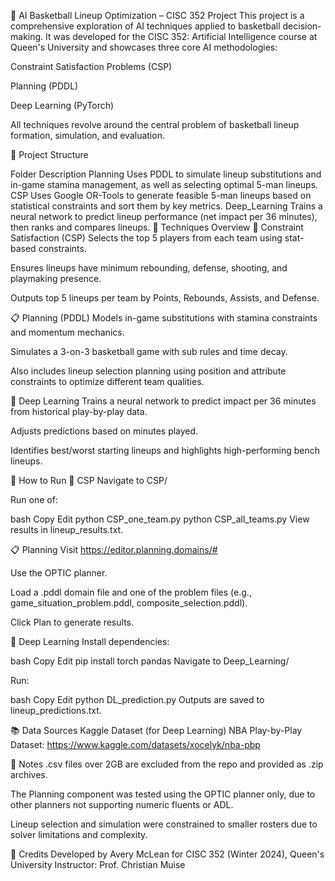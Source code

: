 🏀 AI Basketball Lineup Optimization – CISC 352 Project
This project is a comprehensive exploration of AI techniques applied to basketball decision-making. It was developed for the CISC 352: Artificial Intelligence course at Queen's University and showcases three core AI methodologies:

Constraint Satisfaction Problems (CSP)

Planning (PDDL)

Deep Learning (PyTorch)

All techniques revolve around the central problem of basketball lineup formation, simulation, and evaluation.

📁 Project Structure

Folder	Description
Planning	Uses PDDL to simulate lineup substitutions and in-game stamina management, as well as selecting optimal 5-man lineups.
CSP	Uses Google OR-Tools to generate feasible 5-man lineups based on statistical constraints and sort them by key metrics.
Deep_Learning	Trains a neural network to predict lineup performance (net impact per 36 minutes), then ranks and compares lineups.
🧠 Techniques Overview
🧩 Constraint Satisfaction (CSP)
Selects the top 5 players from each team using stat-based constraints.

Ensures lineups have minimum rebounding, defense, shooting, and playmaking presence.

Outputs top 5 lineups per team by Points, Rebounds, Assists, and Defense.

📋 Planning (PDDL)
Models in-game substitutions with stamina constraints and momentum mechanics.

Simulates a 3-on-3 basketball game with sub rules and time decay.

Also includes lineup selection planning using position and attribute constraints to optimize different team qualities.

🤖 Deep Learning
Trains a neural network to predict impact per 36 minutes from historical play-by-play data.

Adjusts predictions based on minutes played.

Identifies best/worst starting lineups and highlights high-performing bench lineups.

🔧 How to Run
🧩 CSP
Navigate to CSP/

Run one of:

bash
Copy
Edit
python CSP_one_team.py
python CSP_all_teams.py
View results in lineup_results.txt.

📋 Planning
Visit https://editor.planning.domains/#

Use the OPTIC planner.

Load a .pddl domain file and one of the problem files (e.g., game_situation_problem.pddl, composite_selection.pddl).

Click Plan to generate results.

🤖 Deep Learning
Install dependencies:

bash
Copy
Edit
pip install torch pandas
Navigate to Deep_Learning/

Run:

bash
Copy
Edit
python DL_prediction.py
Outputs are saved to lineup_predictions.txt.

📚 Data Sources
Kaggle Dataset (for Deep Learning)
NBA Play-by-Play Dataset:
https://www.kaggle.com/datasets/xocelyk/nba-pbp

📝 Notes
.csv files over 2GB are excluded from the repo and provided as .zip archives.

The Planning component was tested using the OPTIC planner only, due to other planners not supporting numeric fluents or ADL.

Lineup selection and simulation were constrained to smaller rosters due to solver limitations and complexity.

🙌 Credits
Developed by Avery McLean for CISC 352 (Winter 2024), Queen's University
Instructor: Prof. Christian Muise